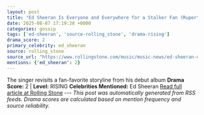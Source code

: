 ```yaml
---
layout: post
title: "Ed Sheeran Is Everyone and Everywhere for a Stalker Fan (Rupert Grint!) in ‘A Little More’ Video"
date: 2025-08-07 17:19:28 +0000
categories: gossip
tags: ['ed-sheeran', 'source-rolling_stone', 'drama-rising']
drama_score: 2
primary_celebrity: ed_sheeran
source: rolling_stone
source_url: "https://www.rollingstone.com/music/music-news/ed-sheeran-drops-a-little-more-video-reconnects-lego-house-1235402908/"
mentions: {'ed_sheeran': 2}
---
```


The singer revisits a fan-favorite storyline from his debut album **Drama Score:** 2 | **Level:** RISING **Celebrities Mentioned:** Ed Sheeran [Read full article at Rolling Stone](https://www.rollingstone.com/music/music-news/ed-sheeran-drops-a-little-more-video-reconnects-lego-house-1235402908/) --- *This post was automatically generated from RSS feeds. Drama scores are calculated based on mention frequency and source reliability.*